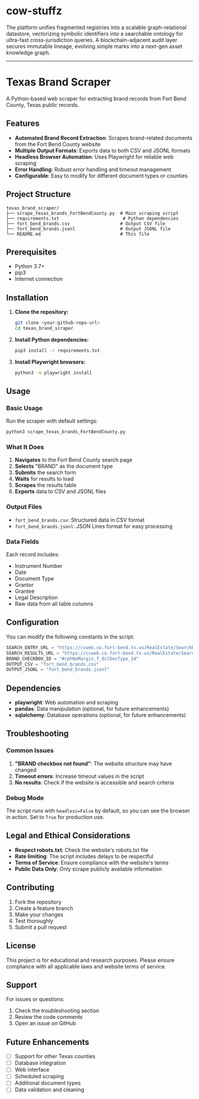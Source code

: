 # cow-stuffz

The platform unifies fragmented registries into a scalable graph-relational datastore, vectorizing symbolic identifiers into a searchable ontology for ultra-fast cross-jurisdiction queries. A blockchain-adjacent audit layer secures immutable lineage, evolving simple marks into a next-gen asset knowledge graph.

---

# Texas Brand Scraper

A Python-based web scraper for extracting brand records from Fort Bend County, Texas public records.

## Features

- **Automated Brand Record Extraction**: Scrapes brand-related documents from the Fort Bend County website
- **Multiple Output Formats**: Exports data to both CSV and JSONL formats
- **Headless Browser Automation**: Uses Playwright for reliable web scraping
- **Error Handling**: Robust error handling and timeout management
- **Configurable**: Easy to modify for different document types or counties

## Project Structure

```
texas_brand_scraper/
├── scrape_texas_brands_FortBendCounty.py  # Main scraping script
├── requirements.txt                        # Python dependencies
├── fort_bend_brands.csv                   # Output CSV file
├── fort_bend_brands.jsonl                 # Output JSONL file
└── README.md                              # This file
```

## Prerequisites

- Python 3.7+
- pip3
- Internet connection

## Installation

1. **Clone the repository:**
   ```bash
   git clone <your-github-repo-url>
   cd texas_brand_scraper
   ```

2. **Install Python dependencies:**
   ```bash
   pip3 install -r requirements.txt
   ```

3. **Install Playwright browsers:**
   ```bash
   python3 -m playwright install
   ```

## Usage

### Basic Usage

Run the scraper with default settings:

```bash
python3 scrape_texas_brands_FortBendCounty.py
```

### What It Does

1. **Navigates** to the Fort Bend County search page
2. **Selects** "BRAND" as the document type
3. **Submits** the search form
4. **Waits** for results to load
5. **Scrapes** the results table
6. **Exports** data to CSV and JSONL files

### Output Files

- `fort_bend_brands.csv`: Structured data in CSV format
- `fort_bend_brands.jsonl`: JSON Lines format for easy processing

### Data Fields

Each record includes:
- Instrument Number
- Date
- Document Type
- Grantor
- Grantee
- Legal Description
- Raw data from all table columns

## Configuration

You can modify the following constants in the script:

```python
SEARCH_ENTRY_URL = "https://ccweb.co.fort-bend.tx.us/RealEstate/SearchEntry.aspx"
SEARCH_RESULTS_URL = "https://ccweb.co.fort-bend.tx.us/RealEstate/SearchResults.aspx"
BRAND_CHECKBOX_ID = "#cphNoMargin_f_dclDocType_14"
OUTPUT_CSV = "fort_bend_brands.csv"
OUTPUT_JSONL = "fort_bend_brands.jsonl"
```

## Dependencies

- **playwright**: Web automation and scraping
- **pandas**: Data manipulation (optional, for future enhancements)
- **sqlalchemy**: Database operations (optional, for future enhancements)

## Troubleshooting

### Common Issues

1. **"BRAND checkbox not found"**: The website structure may have changed
2. **Timeout errors**: Increase timeout values in the script
3. **No results**: Check if the website is accessible and search criteria

### Debug Mode

The script runs with `headless=False` by default, so you can see the browser in action. Set to `True` for production use.

## Legal and Ethical Considerations

- **Respect robots.txt**: Check the website's robots.txt file
- **Rate limiting**: The script includes delays to be respectful
- **Terms of Service**: Ensure compliance with the website's terms
- **Public Data Only**: Only scrape publicly available information

## Contributing

1. Fork the repository
2. Create a feature branch
3. Make your changes
4. Test thoroughly
5. Submit a pull request

## License

This project is for educational and research purposes. Please ensure compliance with all applicable laws and website terms of service.

## Support

For issues or questions:
1. Check the troubleshooting section
2. Review the code comments
3. Open an issue on GitHub

## Future Enhancements

- [ ] Support for other Texas counties
- [ ] Database integration
- [ ] Web interface
- [ ] Scheduled scraping
- [ ] Additional document types
- [ ] Data validation and cleaning
